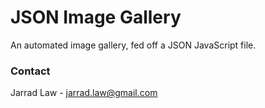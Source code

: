 # JSON Image Gallery

An automated image gallery, fed off a JSON JavaScript file.

### Contact
Jarrad Law - jarrad.law@gmail.com
